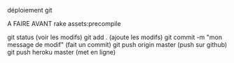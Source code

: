 déploiement git

A FAIRE AVANT
rake assets:precompile

git status
	(voir les modifs)
git add . 
	(ajoute les modifs)
git commit -m "mon message de modif"
	(fait un commit)
git push origin master
	(push sur github)
git push heroku master
	(met en ligne)
